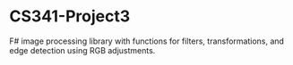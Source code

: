 # CS341-Project3
F# image processing library with functions for filters, transformations, and edge detection using RGB adjustments.
